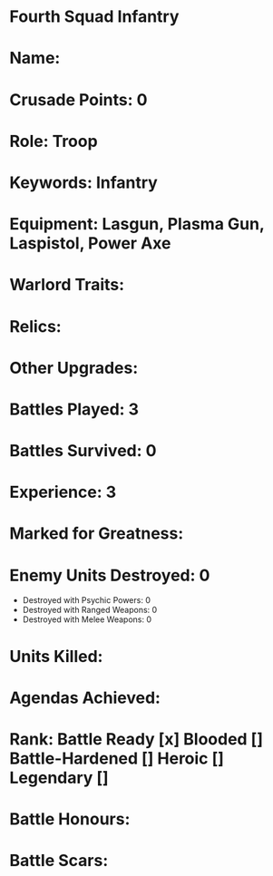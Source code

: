 # Fourth Squad Infantry

# Name: 
# Crusade Points: 0 
# Role: Troop
# Keywords: Infantry 
# Equipment: Lasgun, Plasma Gun, Laspistol, Power Axe
# Warlord Traits:
# Relics:
# Other Upgrades:

# Battles Played: 3
# Battles Survived: 0
# Experience: 3
# Marked for Greatness:
# Enemy Units Destroyed: 0  
  * Destroyed with Psychic Powers: 0 
  * Destroyed with Ranged Weapons: 0 
  * Destroyed with Melee Weapons: 0
# Units Killed: 
# Agendas Achieved:

# Rank: Battle Ready [x] Blooded [] Battle-Hardened [] Heroic [] Legendary []

# Battle Honours: 
# Battle Scars: